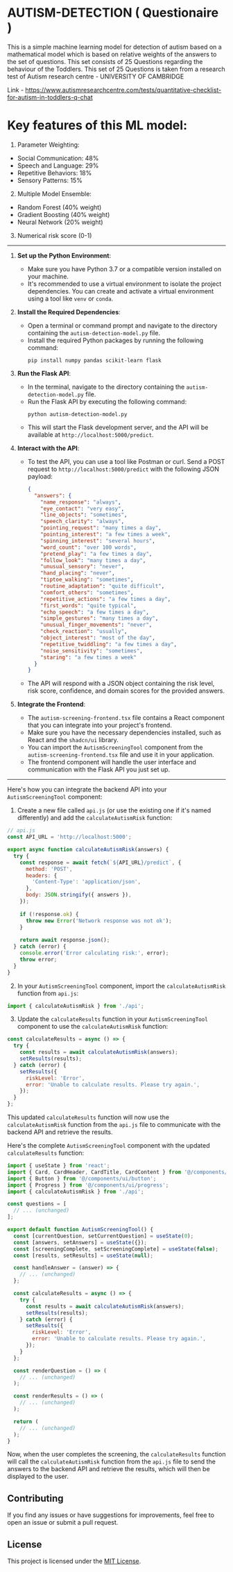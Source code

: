 # AUTISM-DETECTION ( Questionaire )
This is a simple machine learning model for detection of autism based on a mathematical model which is based on relative weights of the answers to the set of questions.
This set consists of 25 Questions regarding the behaviour of the Toddlers.
This set of 25 Questions is taken from a research test of Autism research centre - UNIVERSITY OF CAMBRIDGE

Link - https://www.autismresearchcentre.com/tests/quantitative-checklist-for-autism-in-toddlers-q-chat

# Key features of this ML model:

1. Parameter Weighting:

- Social Communication: 48%
- Speech and Language: 29%
- Repetitive Behaviors: 18%
- Sensory Patterns: 15%


2. Multiple Model Ensemble:

- Random Forest (40% weight)
- Gradient Boosting (40% weight)
- Neural Network (20% weight)

3. Numerical risk score (0-1)

------------------------------------------------------------

1. **Set up the Python Environment**:
   - Make sure you have Python 3.7 or a compatible version installed on your machine.
   - It's recommended to use a virtual environment to isolate the project dependencies. You can create and activate a virtual environment using a tool like `venv` or `conda`.

2. **Install the Required Dependencies**:
   - Open a terminal or command prompt and navigate to the directory containing the `autism-detection-model.py` file.
   - Install the required Python packages by running the following command:
     ```
     pip install numpy pandas scikit-learn flask
     ```

3. **Run the Flask API**:
   - In the terminal, navigate to the directory containing the `autism-detection-model.py` file.
   - Run the Flask API by executing the following command:
     ```
     python autism-detection-model.py
     ```
   - This will start the Flask development server, and the API will be available at `http://localhost:5000/predict`.

4. **Interact with the API**:
   - To test the API, you can use a tool like Postman or curl. Send a POST request to `http://localhost:5000/predict` with the following JSON payload:
     ```json
     {
       "answers": {
         "name_response": "always",
         "eye_contact": "very easy",
         "line_objects": "sometimes",
         "speech_clarity": "always",
         "pointing_request": "many times a day",
         "pointing_interest": "a few times a week",
         "spinning_interest": "several hours",
         "word_count": "over 100 words",
         "pretend_play": "a few times a day",
         "follow_look": "many times a day",
         "unusual_sensory": "never",
         "hand_placing": "never",
         "tiptoe_walking": "sometimes",
         "routine_adaptation": "quite difficult",
         "comfort_others": "sometimes",
         "repetitive_actions": "a few times a day",
         "first_words": "quite typical",
         "echo_speech": "a few times a day",
         "simple_gestures": "many times a day",
         "unusual_finger_movements": "never",
         "check_reaction": "usually",
         "object_interest": "most of the day",
         "repetitive_twiddling": "a few times a day",
         "noise_sensitivity": "sometimes",
         "staring": "a few times a week"
       }
     }
     ```
   - The API will respond with a JSON object containing the risk level, risk score, confidence, and domain scores for the provided answers.

5. **Integrate the Frontend**:
   - The `autism-screening-frontend.tsx` file contains a React component that you can integrate into your project's frontend.
   - Make sure you have the necessary dependencies installed, such as React and the `shadcn/ui` library.
   - You can import the `AutismScreeningTool` component from the `autism-screening-frontend.tsx` file and use it in your application.
   - The frontend component will handle the user interface and communication with the Flask API you just set up.
     
----------------------------------------------------------------------------------------------------------------------------------------


Here's how you can integrate the backend API into your `AutismScreeningTool` component:

1. Create a new file called `api.js` (or use the existing one if it's named differently) and add the `calculateAutismRisk` function:

```javascript
// api.js
const API_URL = 'http://localhost:5000';

export async function calculateAutismRisk(answers) {
  try {
    const response = await fetch(`${API_URL}/predict`, {
      method: 'POST',
      headers: {
        'Content-Type': 'application/json',
      },
      body: JSON.stringify({ answers }),
    });
    
    if (!response.ok) {
      throw new Error('Network response was not ok');
    }
    
    return await response.json();
  } catch (error) {
    console.error('Error calculating risk:', error);
    throw error;
  }
}
```

2. In your `AutismScreeningTool` component, import the `calculateAutismRisk` function from `api.js`:

```javascript
import { calculateAutismRisk } from './api';
```

3. Update the `calculateResults` function in your `AutismScreeningTool` component to use the `calculateAutismRisk` function:

```javascript
const calculateResults = async () => {
  try {
    const results = await calculateAutismRisk(answers);
    setResults(results);
  } catch (error) {
    setResults({
      riskLevel: 'Error',
      error: 'Unable to calculate results. Please try again.',
    });
  }
};
```

This updated `calculateResults` function will now use the `calculateAutismRisk` function from the `api.js` file to communicate with the backend API and retrieve the results.

Here's the complete `AutismScreeningTool` component with the updated `calculateResults` function:

```javascript
import { useState } from 'react';
import { Card, CardHeader, CardTitle, CardContent } from '@/components/ui/card';
import { Button } from '@/components/ui/button';
import { Progress } from '@/components/ui/progress';
import { calculateAutismRisk } from './api';

const questions = [
  // ... (unchanged)
];

export default function AutismScreeningTool() {
  const [currentQuestion, setCurrentQuestion] = useState(0);
  const [answers, setAnswers] = useState({});
  const [screeningComplete, setScreeningComplete] = useState(false);
  const [results, setResults] = useState(null);

  const handleAnswer = (answer) => {
    // ... (unchanged)
  };

  const calculateResults = async () => {
    try {
      const results = await calculateAutismRisk(answers);
      setResults(results);
    } catch (error) {
      setResults({
        riskLevel: 'Error',
        error: 'Unable to calculate results. Please try again.',
      });
    }
  };

  const renderQuestion = () => (
    // ... (unchanged)
  );

  const renderResults = () => (
    // ... (unchanged)
  );

  return (
    // ... (unchanged)
  );
}
```

Now, when the user completes the screening, the `calculateResults` function will call the `calculateAutismRisk` function from the `api.js` file to send the answers to the backend API and retrieve the results, which will then be displayed to the user.

## Contributing

If you find any issues or have suggestions for improvements, feel free to open an issue or submit a pull request.

## License

This project is licensed under the [MIT License](LICENSE).
